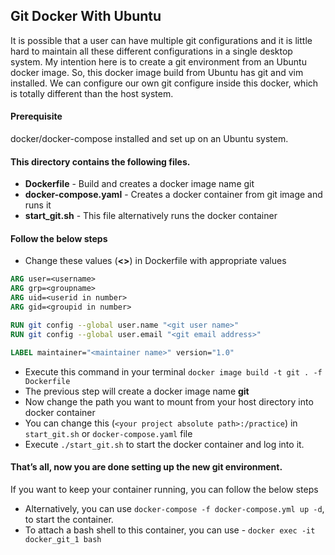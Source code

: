 ## Git Docker With Ubuntu
It is possible that a user can have multiple git configurations and it is little hard to maintain all these different configurations in a single desktop system. My intention here is to create a git environment from an Ubuntu docker image. So, this docker image build from Ubuntu has git and vim installed. We can configure our own git configure inside this docker, which is totally different than the host system.

#### Prerequisite
docker/docker-compose installed and set up on an Ubuntu system.

#### This directory contains the following files.
- **Dockerfile** - Build and creates a docker image name git
- **docker-compose.yaml** - Creates a docker container from git image and runs it
- **start_git.sh** - This file alternatively runs the docker container

#### Follow the below steps
- Change these values (**<>**) in Dockerfile with appropriate values
```Dockerfile
ARG user=<username>
ARG grp=<groupname>
ARG uid=<userid in number>
ARG gid=<groupid in number>

RUN git config --global user.name "<git user name>"
RUN git config --global user.email "<git email address>"

LABEL maintainer="<maintainer name>" version="1.0"
```
- Execute this command in your terminal `docker image build -t git . -f Dockerfile`
- The previous step will create a docker image name **git**
- Now change the path you want to mount from your host directory into docker container
- You can change this (`<your project absolute path>:/practice`)  in `start_git.sh` or `docker-compose.yaml` file
- Execute `./start_git.sh` to start the docker container and log into it.

#### That’s all, now you are done setting up the new git environment.

If you want to keep your container running, you can follow the below steps

- Alternatively, you can use `docker-compose -f docker-compose.yml up -d`, to start the container.
- To attach a bash shell to this container, you can use - `docker exec -it docker_git_1 bash`



